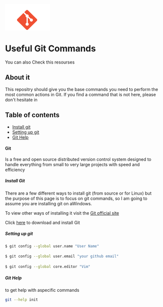 ![Screenshot](screenshot1.png)


# Useful Git Commands
You can also Check this resourses 



## About it
This repositry  should give you the base commands you need to perform the most common actions in Git. If you find a command that is not here, please don't hesitate in 
 
## Table of contents

* [Install git](#install-git)
* [Setting up git](#setting-up-git)
* [Git Help](#Git-Help)

#### Git

Is a free and open source distributed version control system designed to handle everything from small to very large projects with speed and efficiency


##### Install Git

There are a few different ways to install git (from source or for Linux) but the purpose of this page is to focus on git commands, so I am going to assume you are installing git on aWindows.

To view other ways of installing it visit the [Git official site](http://git-scm.com/book/en/Getting-Started-Installing-Git)

Click [here](https://git-scm.com/downloads) to download and install Git

##### Setting up git

```sh
$ git config --global user.name "User Name"

$ git config --global user.email "your github email"

$ git config --global core.editor "Vim"
```

##### Git Help
to get help with aspecific commands 

```sh
git --help init 
```



